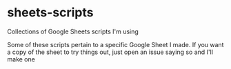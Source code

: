 # sheets-scripts
Collections of Google Sheets scripts I'm using

Some of these scripts pertain to a specific Google Sheet I made. If you want a copy of the sheet to try things out, just open an issue saying so and I'll make one
